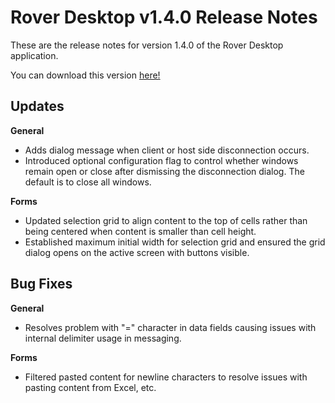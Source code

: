 # Rover Desktop v1.4.0 Release Notes

<badge text= "Version 1.4.0" vertical="middle" />

<PageHeader />

These are the release notes for version 1.4.0 of the Rover Desktop application.

You can download this version [here!](https://roverdesktop.blob.core.windows.net/apps/rover-installer-1.4.0.zip)

## Updates
**General**
- Adds dialog message when client or host side disconnection occurs.  
- Introduced optional configuration flag to control whether windows remain open or close after dismissing the disconnection dialog. The default is to close all windows.

**Forms**
- Updated selection grid to align content to the top of cells rather than being centered when content is smaller than cell height.
- Established maximum initial width for selection grid and ensured the grid dialog opens on the active screen with buttons visible.


## Bug Fixes

**General**
- Resolves problem with "=" character in data fields causing issues with internal delimiter usage in messaging.

**Forms**
- Filtered pasted content for newline characters to resolve issues with pasting content from Excel, etc.

<PageFooter />





